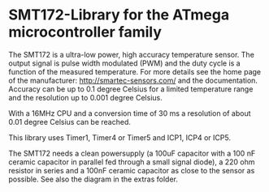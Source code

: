 # SMT172-Library for the ATmega microcontroller family 
The SMT172 is a ultra-low power, high accuracy temperature sensor. The output
signal is pulse width modulated (PWM) and the duty cycle is a function of
the measured temperature. For more details see the home page of the
manufacturer: http://smartec-sensors.com/ and the documentation.
Accuracy can be up to 0.1 degree Celsius for a limited temperature range and
the resolution up to 0.001 degree Celsius.

With a 16MHz CPU and a conversion time of 30 ms a resolution of about
0.01 degree Celsius can be reached.

This library uses Timer1, Timer4 or Timer5 and ICP1, ICP4 or ICP5. 

The SMT172 needs a clean powersupply (a 100uF capacitor with a 100 nF ceramic
capacitor in parallel fed through a small signal diode), a 220 ohm resistor in
series and a 100nF ceramic capacitor as close to the sensor as possible.
See also the diagram in the extras folder.

